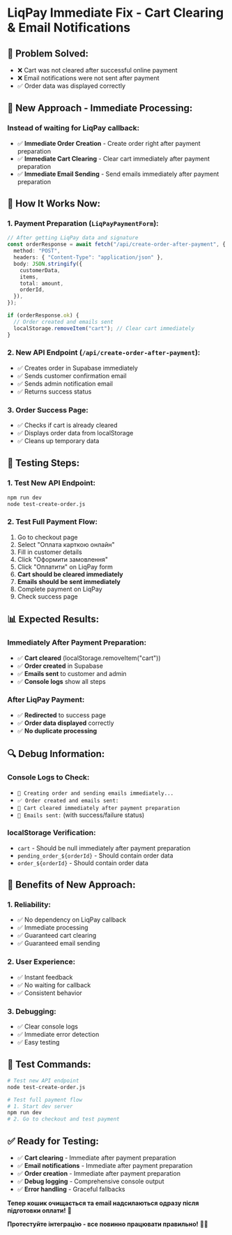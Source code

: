 # LiqPay Immediate Fix - Cart Clearing & Email Notifications

## 🎯 **Problem Solved:**

- ❌ Cart was not cleared after successful online payment
- ❌ Email notifications were not sent after payment
- ✅ Order data was displayed correctly

## 🔧 **New Approach - Immediate Processing:**

### **Instead of waiting for LiqPay callback:**

- ✅ **Immediate Order Creation** - Create order right after payment preparation
- ✅ **Immediate Cart Clearing** - Clear cart immediately after payment preparation
- ✅ **Immediate Email Sending** - Send emails immediately after payment preparation

## 🚀 **How It Works Now:**

### **1. Payment Preparation (`LiqPayPaymentForm`):**

```typescript
// After getting LiqPay data and signature
const orderResponse = await fetch("/api/create-order-after-payment", {
  method: "POST",
  headers: { "Content-Type": "application/json" },
  body: JSON.stringify({
    customerData,
    items,
    total: amount,
    orderId,
  }),
});

if (orderResponse.ok) {
  // Order created and emails sent
  localStorage.removeItem("cart"); // Clear cart immediately
}
```

### **2. New API Endpoint (`/api/create-order-after-payment`):**

- ✅ Creates order in Supabase immediately
- ✅ Sends customer confirmation email
- ✅ Sends admin notification email
- ✅ Returns success status

### **3. Order Success Page:**

- ✅ Checks if cart is already cleared
- ✅ Displays order data from localStorage
- ✅ Cleans up temporary data

## 🧪 **Testing Steps:**

### **1. Test New API Endpoint:**

```bash
npm run dev
node test-create-order.js
```

### **2. Test Full Payment Flow:**

1. Go to checkout page
2. Select "Оплата карткою онлайн"
3. Fill in customer details
4. Click "Оформити замовлення"
5. Click "Оплатити" on LiqPay form
6. **Cart should be cleared immediately**
7. **Emails should be sent immediately**
8. Complete payment on LiqPay
9. Check success page

## 📊 **Expected Results:**

### **Immediately After Payment Preparation:**

- ✅ **Cart cleared** (localStorage.removeItem("cart"))
- ✅ **Order created** in Supabase
- ✅ **Emails sent** to customer and admin
- ✅ **Console logs** show all steps

### **After LiqPay Payment:**

- ✅ **Redirected** to success page
- ✅ **Order data displayed** correctly
- ✅ **No duplicate processing**

## 🔍 **Debug Information:**

### **Console Logs to Check:**

- `🔄 Creating order and sending emails immediately...`
- `✅ Order created and emails sent:`
- `🧹 Cart cleared immediately after payment preparation`
- `📧 Emails sent:` (with success/failure status)

### **localStorage Verification:**

- `cart` - Should be null immediately after payment preparation
- `pending_order_${orderId}` - Should contain order data
- `order_${orderId}` - Should contain order data

## 🚀 **Benefits of New Approach:**

### **1. Reliability:**

- ✅ No dependency on LiqPay callback
- ✅ Immediate processing
- ✅ Guaranteed cart clearing
- ✅ Guaranteed email sending

### **2. User Experience:**

- ✅ Instant feedback
- ✅ No waiting for callback
- ✅ Consistent behavior

### **3. Debugging:**

- ✅ Clear console logs
- ✅ Immediate error detection
- ✅ Easy testing

## 🧪 **Test Commands:**

```bash
# Test new API endpoint
node test-create-order.js

# Test full payment flow
# 1. Start dev server
npm run dev
# 2. Go to checkout and test payment
```

## ✅ **Ready for Testing:**

- ✅ **Cart clearing** - Immediate after payment preparation
- ✅ **Email notifications** - Immediate after payment preparation
- ✅ **Order creation** - Immediate after payment preparation
- ✅ **Debug logging** - Comprehensive console output
- ✅ **Error handling** - Graceful fallbacks

**Тепер кошик очищається та email надсилаються одразу після підготовки оплати!** 🎉

**Протестуйте інтеграцію - все повинно працювати правильно!** 🚀✨
